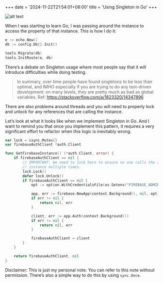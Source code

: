 +++
date = '2024-11-22T21:54:01+08:00'
title = 'Using Singleton in Go'
+++

![alt text](./image.png)

When I was starting to learn Go, I was passing around the instance to access the
property of that instance. This is how I do it:

```go
e := echo.New()
db := config.Db{}.Init()

tools.Migrate(db)
tools.InitRoute(e, db)
```

There’s a debate on Singleton usage where most people say that it will introduce
difficulties while doing testing.

> In summary, over time people have found singletons to be less than optimal, and
> IMHO especially if you are trying to do any test-driven development: on many
> levels, they are pretty much as bad as global variables. Ref:
> <https://stackoverflow.com/a/1823320/14347896>

There are also problems around threads and you will need to properly lock and
unlock for any references that are calling the instance.

Let’s look at what it looks like when we implement Singleton in Go. And I want to
remind you that once you implement this pattern, it requires a very significant
effort to refactor when this logic is inevitably wrong.

```go
var lock = &sync.Mutex{}
var firebaseAuthClient *auth.Client

func GetFirebaseInstance() (*auth.Client, error) {
    if firebaseAuthClient == nil {
        // IMPORTANT: We need to lock here to ensure no one calls the same
        // instance multiple times.
        lock.Lock()
        defer lock.Unlock()
        if firebaseAuthClient == nil {
            opt := option.WithCredentialsFile(os.Getenv("FIREBASE_ADMIN_SDK"))

            app, err := firebase.NewApp(context.Background(), nil, opt)
            if err != nil {
                return nil, err
            }

            client, err := app.Auth(context.Background())
            if err != nil {
                return nil, err
            }

            firebaseAuthClient = client
        }
    }

    return firebaseAuthClient, nil
}
```

Disclaimer: This is just my personal note. You can refer to this note without
permission. There’s also a simple way to do this by using `sync.Once`.
